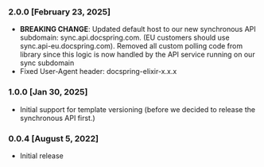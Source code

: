 ### 2.0.0 [February 23, 2025]

- **BREAKING CHANGE**: Updated default host to our new synchronous API subdomain: sync.api.docspring.com. (EU customers should use sync.api-eu.docspring.com). Removed all custom polling code from library since this logic is now handled by the API service running on our sync subdomain
- Fixed User-Agent header: docspring-elixir-x.x.x

### 1.0.0 [Jan 30, 2025]

- Initial support for template versioning (before we decided to release the synchronous API first.)

### 0.0.4 [August 5, 2022]

- Initial release
